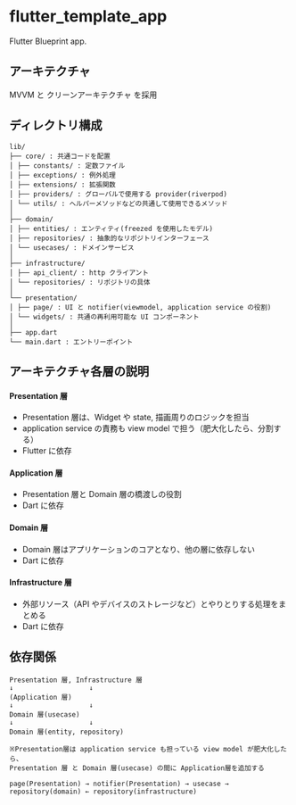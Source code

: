 # flutter_template_app

Flutter Blueprint app.

## アーキテクチャ

MVVM と クリーンアーキテクチャ を採用

## ディレクトリ構成

```
lib/
├── core/ : 共通コードを配置
│ ├── constants/ : 定数ファイル
│ ├── exceptions/ : 例外処理
│ ├── extensions/ : 拡張関数
│ ├── providers/ : グローバルで使用する provider(riverpod)
│ └── utils/ : ヘルパーメソッドなどの共通して使用できるメソッド
│
├── domain/
│ ├── entities/ : エンティティ(freezed を使用したモデル)
│ ├── repositories/ : 抽象的なリポジトリインターフェース
│ └── usecases/ : ドメインサービス
│
├── infrastructure/
│ ├── api_client/ : http クライアント
│ └── repositories/ : リポジトリの具体
│
└── presentation/
│ ├── page/ : UI と notifier(viewmodel, application service の役割)
│ └── widgets/ : 共通の再利用可能な UI コンポーネント
│
├── app.dart
└── main.dart : エントリーポイント

```

## アーキテクチャ各層の説明

#### Presentation 層

- Presentation 層は、Widget や state, 描画周りのロジックを担当
- application service の責務も view model で担う（肥大化したら、分割する）
- Flutter に依存

#### Application 層

- Presentation 層と Domain 層の橋渡しの役割
- Dart に依存

#### Domain 層

- Domain 層はアプリケーションのコアとなり、他の層に依存しない
- Dart に依存

#### Infrastructure 層

- 外部リソース（API やデバイスのストレージなど）とやりとりする処理をまとめる
- Dart に依存

## 依存関係

```
Presentation 層, Infrastructure 層
↓                   ↓
(Application 層)
↓                   ↓
Domain 層(usecase)
↓                   ↓
Domain 層(entity, repository)

※Presentation層は application service も担っている view model が肥大化したら、
Presentation 層 と Domain 層(usecase) の間に Application層を追加する
```

```
page(Presentation) → notifier(Presentation) → usecase → repository(domain) ← repository(infrastructure)
```
